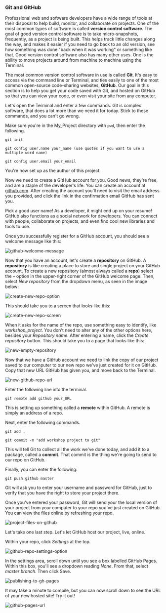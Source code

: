 ### Git and GitHub

Professional web and software developers have a wide range of tools at their disposal to help build, monitor, and collaborate on projects. One of the most common types of software is called **version control software**. The goal of good version control software is to take micro-snapshots, frequently, as a project is being built. This helps track little changes along the way, and makes it easier if you need to go back to an old version, see how something was done "back when it was working" or something like that. Good version control software also has many other uses. One is the ability to move projects around from machine to machine using the Terminal.

The most common version control software in use is called **Git**. It's easy to access via the command line or Terminal, and ties easily to one of the most common open-source code-sharing websites, **GitHub**. Our goal in this section is to help you get your code saved with Git, and hosted on GitHub so that you can view your code, or even visit your site from any computer.

Let's open the Terminal and enter a few commands. Git is complex software, that does a lot more than we need it for today. Stick to these commands, and you can't go wrong.

Make sure you're in the My_Project directory with `pwd`, then enter the following.

```
git init
```

```
git config user.name your_name (use quotes if you want to use a multiple word name)
```

```
git config user.email your_email
```

You're now set up as the author of this project.

Now we need to create a GitHub account for you. Good news, they're free, and are a staple of the developer's life. You can create an account at [github.com](http://github.com). After creating the account you'll need to visit the email address you provided, and click the link in the confirmation email GitHub has sent you.

Pick a good user name! As a developer, it might end up on your resume! GitHub also functions as a social network for developers. You can connect with people, collaborate on projects, and even find cool new libraries and tools to use.

Once you successfully register for a GitHub account, you should see a welcome message like this:




![github-welcome-message](https://www.dropbox.com/s/8e6wtzn9cd8yqpt/github-welcome-message.png?raw=1)

Now that you have an account, let's create a **repository** on GitHub. A **repository** is like creating a place to store and single project on your GitHub account. To create a new repository (almost always called a **repo**) select the `+` option in the upper-right corner of the GitHub welcome page. Then, select _New repository_ from the dropdown menu, as seen in the image below:



![create-new-repo-option](https://www.dropbox.com/s/hiz25kedobp9rom/create-new-repo.png?raw=1)

This should take you to a screen that looks like this:



![create-new-repo-screen](https://www.dropbox.com/s/qudmr5c02jpdl64/create-new-repo%20%281%29.png?raw=1)

When it asks for the name of the repo, use something easy to identify, like *workshop_project*. You don't need to alter any of the other options here, besides your _Repository name_. After entering a name, click the _Create repository_ button. This should take you to a page that looks like this:




![new-empty-repository](https://www.dropbox.com/s/jraymcr8zs3wyzq/new-empty-repo.png?raw=1)

Now that we have a GitHub account we need to link the copy of our  project saved to our computer to our new repo we've just created for it on GitHub. Copy that new URL GitHub has given you, and move back to the Terminal.



![new-github-repo-url](https://www.dropbox.com/s/463r27alnadjr2x/github-repo-url.png?raw=1)

Enter the following line into the terminal.

```
git remote add github your_URL
```

This is setting up something called a **remote** within GitHub. A remote is simply an address of a repo.

Next, enter the following commands.

```
git add .
```

```
git commit -m "add workshop project to git"
```

This will tell Git to collect all the work we've done today, and add it to a package, called a **commit**. That commit is the thing we're going to send to our repo on GitHub.

Finally, you can enter the following:

```
git push github master
```

Git will ask you to enter your username and password for GitHub, just to verify that you have the right to store your project there.

Once you've entered your password, Git will send your the local version of your project from your computer to your repo you've just created on GitHub. You can view the files online by refreshing your repo.


![project-files-on-github](https://www.dropbox.com/s/73qzc24wc5wq4ln/project-successfully-pushed-to-github.png?raw=1)

Let's take one last step. Let's let GitHub host our project, live, online.

Within your repo, click *Settings* at the top.



![github-repo-settings-option](https://www.dropbox.com/s/n674x9avuu6nipd/repo-settings-option.png?raw=1)

In the settings area, scroll down until you see a box labelled GitHub Pages. Within this box, you'll see a dropdown reading _None_. From that, select *master branch*. Then click Save.



![publishing-to-gh-pages](https://www.dropbox.com/s/as1za3ja40yqlcn/Screen%20Shot%202017-04-07%20at%205.17.33%20PM.png?raw=1)

It may take a minute to compile, but you can now scroll down to see the URL of your new hosted site! Try it out!



![github-pages-url](https://www.dropbox.com/s/4tzqf8cv1a0hv0n/Screen%20Shot%202017-04-07%20at%205.19.14%20PM.png?raw=1)
